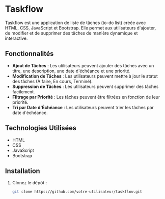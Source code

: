 # Taskflow

Taskflow est une application de liste de tâches (to-do list) créée avec HTML, CSS, JavaScript et Bootstrap. Elle permet aux utilisateurs d'ajouter, de modifier et de supprimer des tâches de manière dynamique et interactive.

## Fonctionnalités

- **Ajout de Tâches** : Les utilisateurs peuvent ajouter des tâches avec un titre, une description, une date d'échéance et une priorité.
- **Modification de Tâches** : Les utilisateurs peuvent mettre à jour le statut des tâches (À faire, En cours, Terminé).
- **Suppression de Tâches** : Les utilisateurs peuvent supprimer des tâches facilement.
- **Filtrage par Priorité** : Les tâches peuvent être filtrées en fonction de leur priorité.
- **Tri par Date d'Échéance** : Les utilisateurs peuvent trier les tâches par date d'échéance.

## Technologies Utilisées

- HTML
- CSS
- JavaScript
- Bootstrap

## Installation

1. Clonez le dépôt :
   ```bash
   git clone https://github.com/votre-utilisateur/taskflow.git

